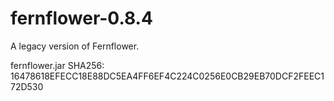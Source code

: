 # fernflower-0.8.4
A legacy version of Fernflower.

fernflower.jar
SHA256: 16478618EFECC18E88DC5EA4FF6EF4C224C0256E0CB29EB70DCF2FEEC172D530
